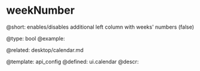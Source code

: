 weekNumber
=============


@short:
	enables/disables additional left column with weeks' numbers (false)

@type: bool
@example:

@related: 
	desktop/calendar.md

@template:	api_config
@defined:	ui.calendar	
@descr:


